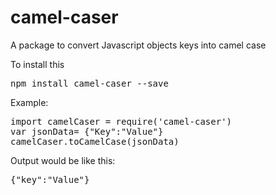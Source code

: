 # camel-caser
A package to convert Javascript objects keys into camel case

To install this 

<pre>npm install camel-caser --save</pre>

Example:
<pre>import camelCaser = require('camel-caser')
var jsonData= {"Key":"Value"}
camelCaser.toCamelCase(jsonData)</pre>
Output would be like this:
<pre>{"key":"Value"}</pre>
